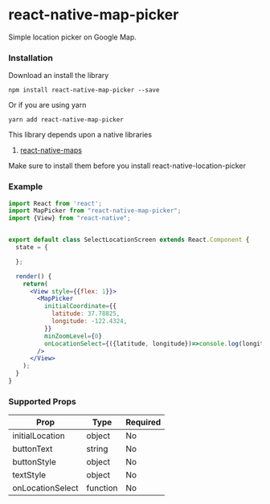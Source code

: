 # react-native-map-picker

Simple location picker on Google Map.

### Installation

Download an install the library

```npm install react-native-map-picker --save```

Or if you are using yarn

```yarn add react-native-map-picker```

This library depends upon a native libraries

1. [react-native-maps](https://github.com/react-community/react-native-maps)

Make sure to install them before you install react-native-location-picker

### Example

```jsx
import React from 'react';
import MapPicker from "react-native-map-picker";
import {View} from "react-native";


export default class SelectLocationScreen extends React.Component {
  state = {

  };

  render() {
    return(
      <View style={{flex: 1}}>
        <MapPicker
          initialCoordinate={{
            latitude: 37.78825,
            longitude: -122.4324,
          }}
          minZoomLevel={0}
          onLocationSelect={({latitude, longitude})=>console.log(longitude)}
        />
      </View>
    );
  }
}
```

### Supported Props

| Prop | Type | Required | 
| ---- | ---- | -------- |
| initialLocation | object | No |
| buttonText | string | No |
| buttonStyle | object | No |
| textStyle | object | No |
| onLocationSelect | function | No |
